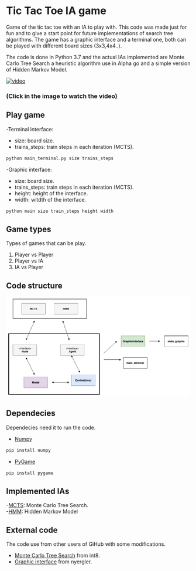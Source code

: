 # Tic Tac Toe IA game

Game of the tic tac toe with an IA to play with. This code was made just for fun and to give a start point for future implementations of search tree algorithms. The game has a graphic interface and a terminal one, both can be played with different board sizes (3x3,4x4..).

The code is done in Python 3.7 and the actual IAs implemented are Monte Carlo Tree Search a heuristic algorithm use in Alpha go and a simple version of Hidden Markov Model.

[![video](https://img.youtube.com/vi/ngVd-QV7YvY/0.jpg)](https://www.youtube.com/watch?v=ngVd-QV7YvY)
### (Click in the image to watch the video)



## Play game
  -Terminal interface:
  * size: board size.
  * trains_steps: train steps in each iteration (MCTS).
  ```python
  python main_terminal.py size trains_steps
  ```
  -Graphic interface:
  * size: board size.
  * trains_steps: train steps in each iteration (MCTS).
  * height: height of the interface.
  * width: witdth of the interface.
  ```python
  python main size train_steps height width
```

## Game types
  Types of games that can be play.
  1. Player vs Player
  2. Player vs IA
  3. IA vs Player

## Code structure

![Graph](https://github.com/ipmach/TicTacToe_IA/blob/master/Documentation/graph.png)

## Dependecies
  Dependecies need it to run the code.
  * [Numpy](https://numpy.org/)
  ```python
  pip install numpy
  ```
  * [PyGame](https://www.pygame.org)
  ```python
  pip install pygame
  ```
## Implemented IAs
  -[MCTS](https://en.wikipedia.org/wiki/Monte_Carlo_tree_search): Monte Carlo Tree Search. <br />
  -[HMM](https://en.wikipedia.org/wiki/Hidden_Markov_model): Hidden Markov Model
  
## External code
  The code use from other users of GiHub with some modifications.
  * [Monte Carlo Tree Search](https://github.com/int8/monte-carlo-tree-search/blob/master/mctspy/games/examples/tictactoe.py) from int8.
  * [Graphic interface](https://github.com/nyergler/teaching-python-with-pygame/blob/master/ttt-tutorial/tictactoe.py) from nyergler.
